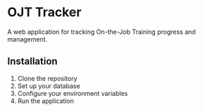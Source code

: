 # OJT Tracker

A web application for tracking On-the-Job Training progress and management.

## Installation

1. Clone the repository
2. Set up your database
3. Configure your environment variables
4. Run the application
